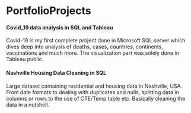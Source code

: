 # PortfolioProjects
#### Covid_19 data analysis in SQL and Tableau

Covid-19 is my first complete project done in Microsoft SQL server which dives deep into analysis of deaths, cases, countries, continents, vaccinations and much more.
The visualization part was solely done in Tableau public.

#### Nashville Housing Data Cleaning in SQL

Large dataset containing residential and housing data in Nashville, USA.
From date formats to dealing with duplicates and nulls, splitting data in columns or rows to the use of CTE/Temp table etc. Basically cleaning the data in a nutshell.
